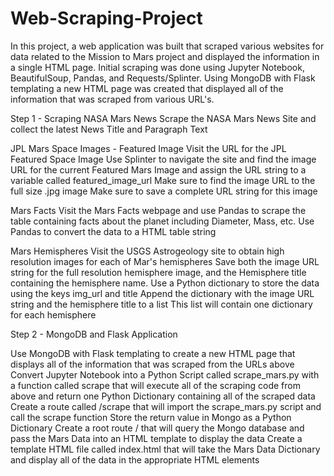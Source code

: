 # Web-Scraping-Project

In this project,  a web application was built that scraped various websites for data related to the Mission to Mars project and displayed
the information in a single HTML page.  Initial scraping was done using Jupyter Notebook, BeautifulSoup, Pandas, and Requests/Splinter.
Using MongoDB with Flask templating a new HTML page was created that displayed all of the information that was scraped from various URL's.

Step 1 - Scraping
NASA Mars News
Scrape the NASA Mars News Site and collect the latest News Title and Paragraph Text

JPL Mars Space Images - Featured Image
Visit the URL for the JPL Featured Space Image
Use Splinter to navigate the site and find the image URL for the current Featured Mars Image and assign the URL string to a variable called featured_image_url
Make sure to find the image URL to the full size .jpg image
Make sure to save a complete URL string for this image


Mars Facts
Visit the Mars Facts webpage and use Pandas to scrape the table containing facts about the planet including Diameter, Mass, etc.
Use Pandas to convert the data to a HTML table string

Mars Hemispheres
Visit the USGS Astrogeology site to obtain high resolution images for each of Mar's hemispheres
Save both the image URL string for the full resolution hemisphere image, and the Hemisphere title containing the hemisphere name.
Use a Python dictionary to store the data using the keys img_url and title
Append the dictionary with the image URL string and the hemisphere title to a list
This list will contain one dictionary for each hemisphere

Step 2 - MongoDB and Flask Application


Use MongoDB with Flask templating to create a new HTML page that displays all of the information that was scraped from the URLs above
Convert Jupyter Notebook into a Python Script called scrape_mars.py with a function called scrape that will execute all of the scraping code from above and return one Python Dictionary containing all of the scraped data
Create a route called /scrape that will import the scrape_mars.py script and call the scrape function
Store the return value in Mongo as a Python Dictionary
Create a root route / that will query the Mongo database and pass the Mars Data into an HTML template to display the data
Create a template HTML file called index.html that will take the Mars Data Dictionary and display all of the data in the appropriate HTML elements

